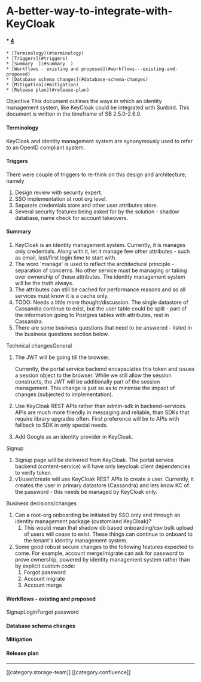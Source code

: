 # A-better-way-to-integrate-with-KeyCloak

#### \* [4](a-better-way-to-integrate-with-keycloak.md#4)

```
* [Terminology](#terminology)
* [Triggers](#triggers)
* [Summary  ](#summary  )
* [Workflows - existing and proposed](#workflows---existing-and-proposed)
* [Database schema changes](#database-schema-changes)
* [Mitigation](#mitigation)
* [Release plan](#release-plan)
```

Objective This document outlines the ways in which an identity management system, like KeyCloak could be integrated with Sunbird. This document is written in the timeframe of SB 2.5.0-2.6.0.

#### Terminology

KeyCloak and identity management system are synonymously used to refer to an OpenID compliant system.

#### Triggers

There were couple of triggers to re-think on this design and architecture, namely

1. Design review with security expert.
2. SSO implementation at root org level.
3. Separate credentials store and other user attributes store.
4. Several security features being asked for by the solution - shadow database, name check for account takeovers.

#### Summary &#x20;

1. KeyCloak is an identity management system. Currently, it is manages only credentials. Along with it, let it manage few other attributes - such as email, last/first login time to start with.&#x20;
2. The word 'manage' is used to reflect the architectural principle - separation of concerns. No other service must be managing or taking over ownership of these attributes. The identity management system will be the truth always.
3. The attributes can still be cached for performance reasons and so all services must know it is a cache only.
4. TODO: Needs a little more thought/discussion. The single datastore of Cassandra continue to exist, but the user table could be split - part of the information going to Postgres tables with attributes, rest in Cassandra.
5. There are some business questions that need to be answered - listed in the business questions section below.

Technical changesGeneral

1.  The JWT will be going till the browser.

    Currently, the portal service backend encapsulates this token and issues a session object to the browser. While we still allow the session constructs, the JWT will be additionally part of the session management. This change is just so as to minimise the impact of changes (subjected to implementation).
2. Use KeyCloak REST APIs rather than admin-sdk in backend-services. APIs are much more friendly in messaging and reliable, than SDKs that require library upgrades often. First preference will be to APIs with fallback to SDK in only special needs.
3. Add Google as an identity provider in KeyCloak.&#x20;

Signup

1. Signup page will be delivered from KeyCloak. The portal service backend (content-service) will have only keycloak client dependencies to verify token.
2. v1/user/create will use KeyCloak REST APIs to create a user. Currently, it creates the user in primary datastore (Cassandra) and lets know KC of the password - this needs be managed by KeyCloak only.

Business decisions/changes

1. Can a root-org onboarding be initiated by SSO only and through an identity management package (customised KeyCloak)?&#x20;
   1. This would mean that shadow db based onboarding/csv bulk upload of users will cease to exist. These things can continue to onboard to the tenant's identity management system.
2. Some good robust secure changes to the following features expected to come. For example, account merge/migrate can ask for password to prove ownership, powered by identity management system rather than by explicit custom code:
   1. Forgot password
   2. Account migrate
   3. Account merge

#### Workflows - existing and proposed

SignupLoginForgot password

#### Database schema changes

#### Mitigation

#### Release plan

***

\[\[category.storage-team]] \[\[category.confluence]]
